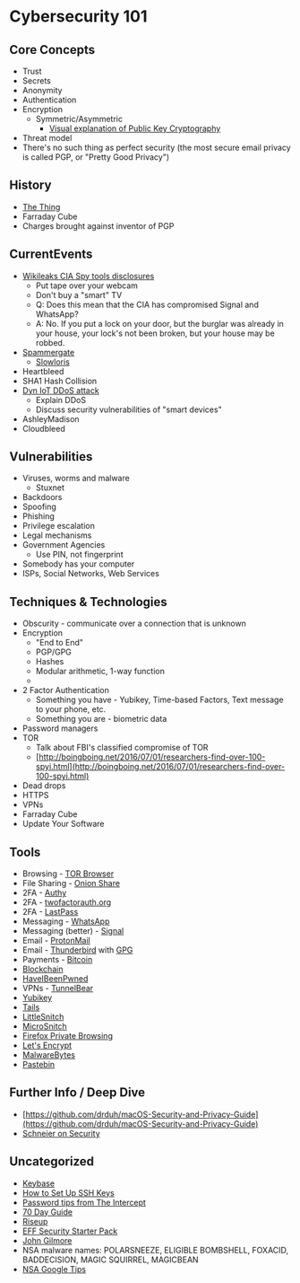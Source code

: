 # Cybersecurity 101

## Core Concepts
  * Trust
  * Secrets
  * Anonymity
  * Authentication
  * Encryption
    * Symmetric/Asymmetric
  		* [Visual explanation of Public Key Cryptography](https://www.youtube.com/watch?v=YEBfamv-_do&feature=youtu.be&t=161)
  * Threat model
  * There's no such thing as perfect security (the most secure email privacy is called PGP, or "Pretty Good Privacy")

## History
  * [The Thing](https://en.wikipedia.org/wiki/The_Thing_(listening_device))
  * Farraday Cube
  * Charges brought against inventor of PGP
  
## CurrentEvents
  * [Wikileaks CIA Spy tools disclosures](https://wikileaks.org/ciav7p1/)
    * Put tape over your webcam
    * Don't buy a "smart" TV
    * Q: Does this mean that the CIA has compromised Signal and WhatsApp?
    * A: No. If you put a lock on your door, but the burglar was already in your house, your lock's not been broken, but your house may be robbed.
  * [Spammergate](https://mackeeper.com/blog/post/339-spammergate-the-fall-of-an-empire)
  	* [Slowloris](https://en.wikipedia.org/wiki/Slowloris_(computer_security))
  * Heartbleed
  * SHA1 Hash Collision 
  * [Dyn IoT DDoS attack](http://www.welivesecurity.com/2016/10/24/10-things-know-october-21-iot-ddos-attacks/)
    * Explain DDoS
    * Discuss security vulnerabilities of "smart devices"
  * AshleyMadison
  * Cloudbleed 

## Vulnerabilities
  * Viruses, worms and malware
  	* Stuxnet
  * Backdoors
  * Spoofing
  * Phishing
  * Privilege escalation
  * Legal mechanisms
  * Government Agencies
    * Use PIN, not fingerprint
  * Somebody has your computer
  * ISPs, Social Networks, Web Services

## Techniques & Technologies
  * Obscurity - communicate over a connection that is unknown
  * Encryption
    * "End to End"
  	* PGP/GPG
  	* Hashes
  	* Modular arithmetic, 1-way function
  	* 
  * 2 Factor Authentication
    * Something you have - Yubikey, Time-based Factors, Text message to your phone, etc.
    * Something you are - biometric data
  * Password managers
  * TOR
    * Talk about FBI's classified compromise of TOR
    * [http://boingboing.net/2016/07/01/researchers-find-over-100-spyi.html](http://boingboing.net/2016/07/01/researchers-find-over-100-spyi.html)
  * Dead drops
  * HTTPS
  * VPNs
  * Farraday Cube
  * Update Your Software

## Tools
  * Browsing - [TOR Browser](https://www.torproject.org/projects/torbrowser.html.en)
  * File Sharing - [Onion Share](https://onionshare.org/)
  * 2FA - [Authy](https://www.authy.com/)
  * 2FA - [twofactorauth.org](https://twofactorauth.org/)
  * 2FA - [LastPass](https://www.lastpass.com)
  * Messaging - [WhatsApp](https://www.whatsapp.com/)
  * Messaging (better) - [Signal](https://whispersystems.org/)
  * Email - [ProtonMail](https://protonmail.com/)
  * Email - [Thunderbird](https://www.mozilla.org/en-US/thunderbird/) with [GPG](https://www.gnupg.org/)
  * Payments - [Bitcoin](https://bitcoin.org/en/)
  * [Blockchain](https://en.wikipedia.org/wiki/Blockchain_(database))
  * [HaveIBeenPwned](https://www.haveibeenpwned.com)
  * VPNs - [TunnelBear](https://www.tunnelbear.com/)
  * [Yubikey](https://www.yubico.com/start/)
  * [Tails](https://tails.boum.org/)
  * [LittleSnitch](https://www.obdev.at/products/littlesnitch/index.html)
  * [MicroSnitch](https://www.obdev.at/products/microsnitch/index.html)
  * [Firefox Private Browsing](https://support.mozilla.org/t5/Protect-your-privacy/Private-Browsing-Use-Firefox-without-saving-history/ta-p/4473)
  * [Let's Encrypt](https://letsencrypt.org/)
  * [MalwareBytes](https://www.malwarebytes.com/)
  * [Pastebin](http://pastebin.com/)

## Further Info / Deep Dive
  * [https://github.com/drduh/macOS-Security-and-Privacy-Guide](https://github.com/drduh/macOS-Security-and-Privacy-Guide)
  * [Schneier on Security](https://www.schneier.com/)

## Uncategorized
  * [Keybase](https://keybase.io/)
  * [How to Set Up SSH Keys](https://www.digitalocean.com/community/tutorials/how-to-set-up-ssh-keys--2)
  * [Password tips from The Intercept](https://theintercept.com/2015/03/26/passphrases-can-memorize-attackers-cant-guess/)
  * [70 Day Guide](https://medium.com/@TeacherC/90dayactionplan-ff86b1de6acb#.6l7nqso1u)
  * [Riseup](https://riseup.net/)
  * [EFF Security Starter Pack](https://ssd.eff.org/en/playlist/want-security-starter-pack)
  * [John Gilmore](http://www.toad.com/)
  * NSA malware names: POLARSNEEZE, ELIGIBLE BOMBSHELL, FOXACID, BADDECISION, MAGIC SQUIRREL, MAGICBEAN
  * [NSA Google Tips](https://www.wired.com/2013/05/nsa-manual-on-hacking-internet/)

